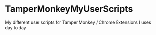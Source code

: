 # TamperMonkeyMyUserScripts
My different user scripts for Tamper Monkey / Chrome Extensions I uses day to day

